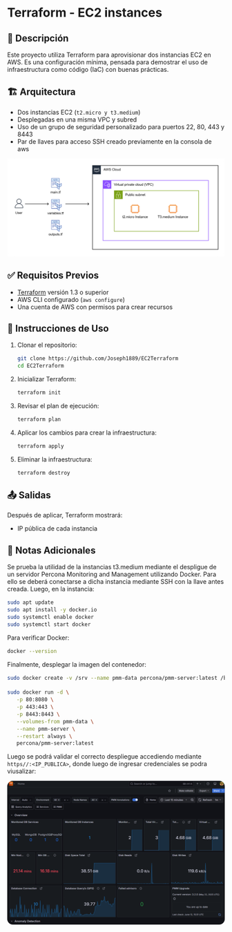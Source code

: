 # Terraform - EC2 instances

## 🧾 Descripción

Este proyecto utiliza Terraform para aprovisionar dos instancias EC2 en AWS. Es una configuración mínima, pensada para demostrar el uso de infraestructura como código (IaC) con buenas prácticas.

## 🏗️ Arquitectura

- Dos instancias EC2 (`t2.micro y t3.medium`)
- Desplegadas en una misma VPC y subred
- Uso de un grupo de seguridad personalizado para puertos 22, 80, 443 y 8443
- Par de llaves para acceso SSH creado previamente en la consola de aws
<p align="center">
<img src = "./public/TerraformEC2.png" alt = "Diagrama de EC2-Terraform" width="600">
</p>

## ✅ Requisitos Previos

- [Terraform](https://developer.hashicorp.com/terraform/downloads) versión 1.3 o superior
- AWS CLI configurado (`aws configure`)
- Una cuenta de AWS con permisos para crear recursos

## 🚀 Instrucciones de Uso

1. Clonar el repositorio:
   ```bash
   git clone https://github.com/Joseph1889/EC2Terraform
   cd EC2Terraform
   ```
2. Inicializar Terraform:
   ```bash
   terraform init
   ```
3. Revisar el plan de ejecución:
   ```bash
   terraform plan
   ```
4. Aplicar los cambios para crear la infraestructura:
   ```bash
   terraform apply
   ```
5. Eliminar la infraestructura:
   ```bash
   terraform destroy
   ```
## 📤 Salidas

Después de aplicar, Terraform mostrará:

- IP pública de cada instancia

## 📄 Notas Adicionales

Se prueba la utilidad de la instancias t3.medium mediante el despligue de un servidor 
Percona Monitoring and Management utilizando Docker. Para ello se deberá conectarse a dicha
instancia mediante SSH con la llave antes creada. Luego, en la instancia:

   ```bash
   sudo apt update
   sudo apt install -y docker.io
   sudo systemctl enable docker
   sudo systemctl start docker
   ```

Para verificar Docker:

   ```bash
   docker --version
   ```

Finalmente, desplegar la imagen del contenedor:

   ```bash
   sudo docker create -v /srv --name pmm-data percona/pmm-server:latest /bin/true

   sudo docker run -d \
      -p 80:8080 \
      -p 443:443 \
      -p 8443:8443 \
      --volumes-from pmm-data \
      --name pmm-server \
      --restart always \
      percona/pmm-server:latest
   ```

Luego se podrá validar el correcto despliegue accediendo mediante `https//:<IP_PUBLICA>`, donde luego de ingresar credenciales se podra viusalizar:

<p align="center">
<img src= "./public/PMMServer.png" alt="PMM DAshboard" width="600"/> 
</p>